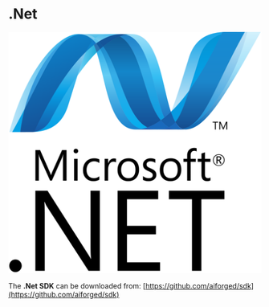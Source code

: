 # .Net

![](<../.gitbook/assets/image (48).png>)

The **.Net SDK** can be downloaded from: [https://github.com/aiforged/sdk](https://github.com/aiforged/sdk)
